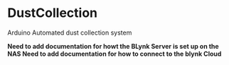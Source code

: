 # DustCollection
Arduino Automated dust collection system


**Need to add documentation for howt the BLynk Server is set up on the NAS
Need to add documentation for how to connect to the blynk Cloud**
